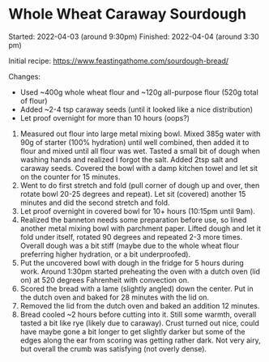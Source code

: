 # Whole Wheat Caraway Sourdough

Started: 2022-04-03 (around 9:30pm)
Finished: 2022-04-04 (around 3:30 pm)

Initial recipe: https://www.feastingathome.com/sourdough-bread/

Changes:
- Used ~400g whole wheat flour and ~120g all-purpose flour (520g total of flour)
- Added ~2-4 tsp caraway seeds (until it looked like a nice distribution)
- Let proof overnight for more than 10 hours (oops?)

1. Measured out flour into large metal mixing bowl. Mixed 385g water with 90g of starter (100% hydration) until well combined, then added it to flour and mixed until all flour was wet. Tasted a small bit of dough when washing hands and realized I forgot the salt. Added 2tsp salt and caraway seeds. Covered the bowl with a damp kitchen towel and let sit on the counter for 15 minutes.
2. Went to do first stretch and fold (pull corner of dough up and over, then rotate bowl 20-25 degrees and repeat). Let sit (covered) another 15 minutes and did the second stretch and fold.
3. Let proof overnight in covered bowl for 10+ hours (10:15pm until 9am).
4. Realized the banneton needs some preparation before use, so lined another metal mixing bowl with parchment paper. Lifted dough and let it fold under itself, rotated 90 degrees and repeated 2-3 more times. Overall dough was a bit stiff (maybe due to the whole wheat flour preferring higher hydration, or a bit underproofed).
5. Put the uncovered bowl with dough in the fridge for 5 hours during work. Around 1:30pm started preheating the oven with a dutch oven (lid on) at 520 degrees Fahrenheit with convection on.
6. Scored the bread with a lame (slightly angled) down the center. Put in the dutch oven and baked for 28 minutes with the lid on.
7. Removed the lid from the dutch oven and baked an addition 12 minutes.
8. Bread cooled ~2 hours before cutting into it. Still some warmth, overall tasted a bit like rye (likely due to caraway). Crust turned out nice, could have maybe gone a bit longer to get slightly darker but some of the edges along the ear from scoring was getting rather dark. Not very airy, but overall the crumb was satisfying (not overly dense).